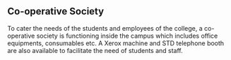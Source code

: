 <h2>Co-operative Society</h2><!-- <div  style="width:620px; float:right; margin-left:20px;"><img src="images/co-opsoc.jpg" alt="Co-operative Society at UCEK" style="border-radius:2%; "></div>  -->
<p>To cater the needs of the students and employees of the college, a co-operative society is functioning inside the campus which includes office equipments, consumables etc. A Xerox machine and STD telephone booth are also available to facilitate the need of students and staff.</p>
</div>

